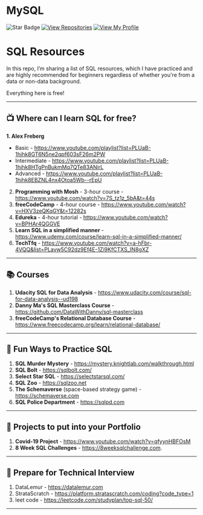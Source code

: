 # MySQL

![Star Badge](https://img.shields.io/static/v1?label=%F0%9F%8C%9F&message=If%20Useful&style=style=flat&color=BC4E99)
[![View Repositories](https://img.shields.io/badge/View-My_Repositories-blue?logo=GitHub)](https://github.com/yaswanthteja?tab=repositories)
[![View My Profile](https://img.shields.io/badge/View-My_Profile-green?logo=GitHub)](https://github.com/yaswanthteja)

# SQL Resources


In this repo, I’m sharing a list of SQL resources, which I have practiced and are highly recommended for beginners regardless of whether you're from a data or non-data background.

Everything here is free!

***

## 📺 Where can I learn SQL for free?
**1. Alex Freberg**
- Basic - https://www.youtube.com/playlist?list=PLUaB-1hjhk8GT6N5ne2qpf603sF26m2PW
- Intermediate - https://www.youtube.com/playlist?list=PLUaB-1hjhk8HTgPnBukmMq7QTe83ANirL
- Advanced - https://www.youtube.com/playlist?list=PLUaB-1hjhk8EBZNL4nx4Otoa5Wb--rEpU
2. **Programming with Mosh** - 3-hour course - https://www.youtube.com/watch?v=7S_tz1z_5bA&t=44s
3. **freeCodeCamp** - 4-hour course - https://www.youtube.com/watch?v=HXV3zeQKqGY&t=12282s
4. **Edureka** - 4-hour tutorial - https://www.youtube.com/watch?v=BPHAr4QGGVE
5.  **Learn SQL in a simplified manner** - https://www.udemy.com/course/learn-sql-in-a-simplified-manner/
6. **TechTfq**  - https://www.youtube.com/watch?v=a-hFbr-4VQQ&list=PLavw5C92dz9Ef4E-1Zi9KfCTXS_IN8gXZ

***

## 📚 Courses
1. **Udacity SQL for Data Analysis** - https://www.udacity.com/course/sql-for-data-analysis--ud198
2. **Danny Ma's SQL Masterclass Course** - https://github.com/DataWithDanny/sql-masterclass
3. **freeCodeCamp's Relational Database Course** - https://www.freecodecamp.org/learn/relational-database/

***

## 🔎 Fun Ways to Practice SQL
1. **SQL Murder Mystery** - https://mystery.knightlab.com/walkthrough.html
2. **SQL Bolt** - https://sqlbolt.com/
3. **Select Star SQL** - https://selectstarsql.com/
4. **SQL Zoo** - https://sqlzoo.net
5. **The Schemaverse** (space-based strategy game) - https://schemaverse.com
6. **SQL Police Department** - https://sqlpd.com

***

## 🔎 Projects to put into your Portfolio
1. **Covid-19 Project** - https://www.youtube.com/watch?v=qfyynHBFOsM
2. **8 Week SQL Challenges** - https://8weeksqlchallenge.com. 
***

## 📝 Prepare for Technical Interview
1. DataLemur - https://datalemur.com
2. StrataScratch - https://platform.stratascratch.com/coding?code_type=1
3. leet code - https://leetcode.com/studyplan/top-sql-50/

***
